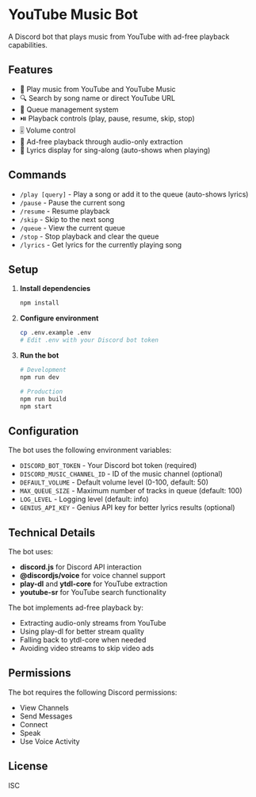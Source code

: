 # YouTube Music Bot

A Discord bot that plays music from YouTube with ad-free playback capabilities.

## Features

- 🎵 Play music from YouTube and YouTube Music
- 🔍 Search by song name or direct YouTube URL
- 📃 Queue management system
- ⏯️ Playback controls (play, pause, resume, skip, stop)
- 🎚️ Volume control
- 🚫 Ad-free playback through audio-only extraction
- 🎤 Lyrics display for sing-along (auto-shows when playing)

## Commands

- `/play [query]` - Play a song or add it to the queue (auto-shows lyrics)
- `/pause` - Pause the current song
- `/resume` - Resume playback
- `/skip` - Skip to the next song
- `/queue` - View the current queue
- `/stop` - Stop playback and clear the queue
- `/lyrics` - Get lyrics for the currently playing song

## Setup

1. **Install dependencies**
   ```bash
   npm install
   ```

2. **Configure environment**
   ```bash
   cp .env.example .env
   # Edit .env with your Discord bot token
   ```

3. **Run the bot**
   ```bash
   # Development
   npm run dev
   
   # Production
   npm run build
   npm start
   ```

## Configuration

The bot uses the following environment variables:

- `DISCORD_BOT_TOKEN` - Your Discord bot token (required)
- `DISCORD_MUSIC_CHANNEL_ID` - ID of the music channel (optional)
- `DEFAULT_VOLUME` - Default volume level (0-100, default: 50)
- `MAX_QUEUE_SIZE` - Maximum number of tracks in queue (default: 100)
- `LOG_LEVEL` - Logging level (default: info)
- `GENIUS_API_KEY` - Genius API key for better lyrics results (optional)

## Technical Details

The bot uses:
- **discord.js** for Discord API interaction
- **@discordjs/voice** for voice channel support
- **play-dl** and **ytdl-core** for YouTube extraction
- **youtube-sr** for YouTube search functionality

The bot implements ad-free playback by:
- Extracting audio-only streams from YouTube
- Using play-dl for better stream quality
- Falling back to ytdl-core when needed
- Avoiding video streams to skip video ads

## Permissions

The bot requires the following Discord permissions:
- View Channels
- Send Messages
- Connect
- Speak
- Use Voice Activity

## License

ISC